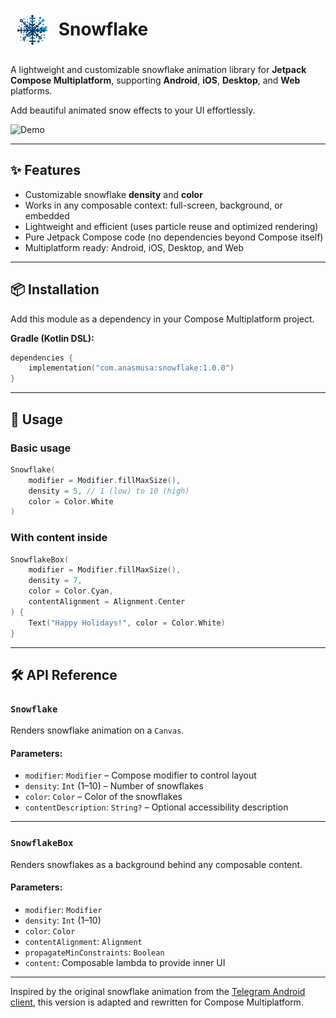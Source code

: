 # <img align="center" height="70" src="/assets/logo.png"/> Snowflake

A lightweight and customizable snowflake animation library for **Jetpack Compose Multiplatform**, supporting **Android**, **iOS**, **Desktop**, and **Web** platforms.

Add beautiful animated snow effects to your UI effortlessly.

<img src="assets/example.gif" alt="Demo" width="800" />

---

## ✨ Features

- Customizable snowflake **density** and **color**
- Works in any composable context: full-screen, background, or embedded
- Lightweight and efficient (uses particle reuse and optimized rendering)
- Pure Jetpack Compose code (no dependencies beyond Compose itself)
- Multiplatform ready: Android, iOS, Desktop, and Web

---

## 📦 Installation

Add this module as a dependency in your Compose Multiplatform project.

**Gradle (Kotlin DSL):**
```kotlin
dependencies {
    implementation("com.anasmusa:snowflake:1.0.0")
}
```
---

## 🧩 Usage

### Basic usage

```kotlin
Snowflake(
    modifier = Modifier.fillMaxSize(),
    density = 5, // 1 (low) to 10 (high)
    color = Color.White
)
```

### With content inside

```kotlin
SnowflakeBox(
    modifier = Modifier.fillMaxSize(),
    density = 7,
    color = Color.Cyan,
    contentAlignment = Alignment.Center
) {
    Text("Happy Holidays!", color = Color.White)
}
```

---

## 🛠️ API Reference

### `Snowflake`

Renders snowflake animation on a `Canvas`.

#### Parameters:
- `modifier`: `Modifier` – Compose modifier to control layout
- `density`: `Int` (1–10) – Number of snowflakes
- `color`: `Color` – Color of the snowflakes
- `contentDescription`: `String?` – Optional accessibility description

---

### `SnowflakeBox`

Renders snowflakes as a background behind any composable content.

#### Parameters:
- `modifier`: `Modifier`
- `density`: `Int` (1–10)
- `color`: `Color`
- `contentAlignment`: `Alignment`
- `propagateMinConstraints`: `Boolean`
- `content`: Composable lambda to provide inner UI

---

Inspired by the original snowflake animation from the [Telegram Android client](https://github.com/DrKLO/Telegram/blob/master/TMessagesProj/src/main/java/org/telegram/ui/Components/SnowflakesEffect.java), this version is adapted and rewritten for Compose Multiplatform.